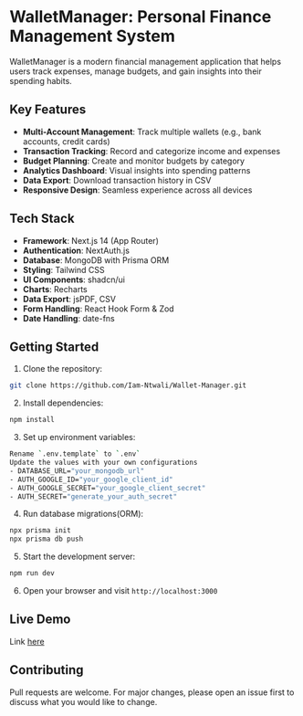 # WalletManager: Personal Finance Management System

WalletManager is a modern financial management application that helps users track expenses, manage budgets, and gain insights into their spending habits.

## Key Features

- **Multi-Account Management**: Track multiple wallets (e.g., bank accounts, credit cards)
- **Transaction Tracking**: Record and categorize income and expenses
- **Budget Planning**: Create and monitor budgets by category
- **Analytics Dashboard**: Visual insights into spending patterns
- **Data Export**: Download transaction history in CSV
- **Responsive Design**: Seamless experience across all devices

## Tech Stack

- **Framework**: Next.js 14 (App Router)
- **Authentication**: NextAuth.js
- **Database**: MongoDB with Prisma ORM
- **Styling**: Tailwind CSS
- **UI Components**: shadcn/ui
- **Charts**: Recharts
- **Data Export**: jsPDF, CSV
- **Form Handling**: React Hook Form & Zod
- **Date Handling**: date-fns

## Getting Started

1. Clone the repository:

```bash
git clone https://github.com/Iam-Ntwali/Wallet-Manager.git
```

2. Install dependencies:

```bash
npm install
```

3. Set up environment variables:

```bash
Rename `.env.template` to `.env`
Update the values with your own configurations
- DATABASE_URL="your_mongodb_url"
- AUTH_GOOGLE_ID="your_google_client_id"
- AUTH_GOOGLE_SECRET="your_google_client_secret"
- AUTH_SECRET="generate_your_auth_secret"
```

4. Run database migrations(ORM):

```bash
npx prisma init
npx prisma db push
```

5. Start the development server:

```bash
npm run dev
```

6. Open your browser and visit `http://localhost:3000`

## Live Demo

Link [here](https://wallet-manager-nextjs.vercel.app/)

## Contributing

Pull requests are welcome. For major changes, please open an issue first to discuss what you would like to change.
